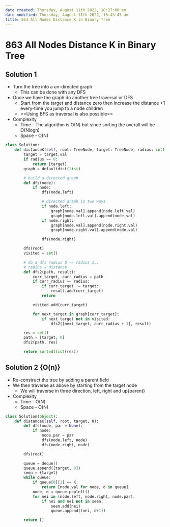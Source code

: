 ```yaml
---
date created: Thursday, August 11th 2022, 10:27:00 am
date modified: Thursday, August 11th 2022, 10:43:45 am
title: 863 All Nodes Distance K in Binary Tree
---
```


# 863 All Nodes Distance K in Binary Tree

## Solution 1

- Turn the tree into a un-directed graph
	- This can be done with any DFS
- Once we have the graph do another tree traversal or DFS
	- Start from the target and distance zero then Increase the distance +1 every-time you jump to a node children
	- ==Using BFS as traversal is also possible==
- Complexity
	- Time - The algorithm is O(N) but since sorting the overall will be O(Nlogn)
	- Space - O(N)

```python
class Solution:
    def distanceK(self, root: TreeNode, target: TreeNode, radius: int) -> List[int]:
        target = target.val
        if radius == 0:
            return [target]
        graph = defaultdict(list)

        # build a directed graph
        def dfs(node):
            if node:
                dfs(node.left)

				# directed graph is two ways	
                if node.left:
                    graph[node.val].append(node.left.val)
                    graph[node.left.val].append(node.val)
                if node.right:
                    graph[node.val].append(node.right.val)
                    graph[node.right.val].append(node.val)

                dfs(node.right)

        dfs(root)
        visited = set()

        # do a dfs radius 0 -> radius 1..
        # radius = distance
        def dfs2(path, result):
            curr_target, curr_radius = path
            if curr_radius == radius:
                if curr_target != target:
                    result.add(curr_target)
                return

            visited.add(curr_target)

            for next_target in graph[curr_target]:
                if next_target not in visited:
                    dfs2([next_target, curr_radius + 1], result)

        res = set()
        path = [target, 0]
        dfs2(path, res)

        return sorted(list(res))
```

## Solution 2 {O(n)}

- Re-construct the tree by adding a parent field
- We then traverse as above by starting from the target node
	- We will traverse in three direction, left, right and up{parent}
- Complexity
	- Time - O(N)
	- Space - O(N)

```python
class Solution(object):
    def distanceK(self, root, target, K):
        def dfs(node, par = None):
            if node:
                node.par = par
                dfs(node.left, node)
                dfs(node.right, node)

        dfs(root)

        queue = deque()
        queue.append([target, 0])
        seen = {target}
        while queue:
            if queue[0][1] == K:
                return [node.val for node, d in queue]
            node, d = queue.popleft()
            for nei in (node.left, node.right, node.par):
                if nei and nei not in seen:
                    seen.add(nei)
                    queue.append((nei, d+1))

        return []
```
